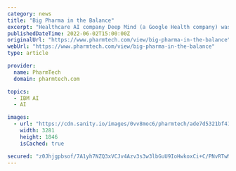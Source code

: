 ```yaml
---
category: news
title: "Big Pharma in the Balance"
excerpt: "Healthcare AI company Deep Mind (a Google Health company) was in pole position followed by IBM Watson Health and Oncora Medical. However, many companies such as Babylon Health and Caption Health are waiting to jump on the podium (3). Investment in AI has ..."
publishedDateTime: 2022-06-02T15:00:00Z
originalUrl: "https://www.pharmtech.com/view/big-pharma-in-the-balance"
webUrl: "https://www.pharmtech.com/view/big-pharma-in-the-balance"
type: article

provider:
  name: PharmTech
  domain: pharmtech.com

topics:
  - IBM AI
  - AI

images:
  - url: "https://cdn.sanity.io/images/0vv8moc6/pharmtech/ade7d5321bf41851488473972cbb2bd8c7657a95-3281x1846.png?fit=crop&auto=format"
    width: 3281
    height: 1846
    isCached: true

secured: "z0Jhjgpbsof/7A1yh7NZQ3xVCJv4Azv3s3w3lbGuU9IoHwkoxCi+C/PNvRTwMQ85g+gQ0HEqAE/LJpcEYt/NfQx/L8eox7UuFjyFx/MsNHtg6SF91aGrOAo9UzfzCyEARDv4qxM6II/i6I4awvEduNunDJLMNMfYkhIT15C6oIGnd9+qZzZogNuWTl5CH5CcUumFu3T12czr0N6kaueea+7lWJwry+Iy8xlyo/slKOuBT0ZcUCLGy5DYnueEM1iM8Q3/K0vt0XJiywPUr1Qe2uU0i0rpWMi+Wp7V40ijU/mzg9Yu7G4KkwtvduR37dE+6nWMsBsW4SHPO6dQotw1FmSe7WC5wPRxZRY+QfYxg7A=;WehxBU9qB4UHk7dsg7t2DA=="
---
```


